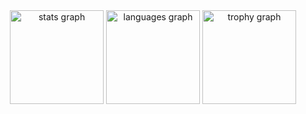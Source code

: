 <div align="center">
  <img src="https://github-readme-stats.vercel.app/api?username=SolsticeLeaf&hide_title=false&hide_rank=false&show_icons=true&include_all_commits=true&count_private=true&disable_animations=false&theme=tokyonight&locale=en&hide_border=false" height="150" alt="stats graph"  />
  <img src="https://github-readme-stats.vercel.app/api/top-langs?username=SolsticeLeaf&locale=en&hide_title=false&layout=compact&card_width=320&langs_count=5&theme=tokyonight&hide_border=false" height="150" alt="languages graph"  />
  <img src="https://github-profile-trophy.vercel.app?username=SolsticeLeaf&theme=tokyonight" height="150" alt="trophy graph"  />
</div>
